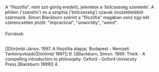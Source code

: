 A "filozófia", mint szó görög eredetű, jelentése a 'bölcsesség szeretete'. A philein ('szeretni') és a szophia ('bölcsesség') szavak összetételéből származik.
Simon Blackburn szerint a "filozófia" magában vonz egy-két szerencsétlen jelzőt: "impractical", "unworldly", "weird".

###### *Források:*
[[Dörömbi János. 1997. A filozófia alapjai. Budapest - Nemzeti Tankönyvkiadó|Dörömbi 1997]] 9.
[[Blackburn, Simon. 1999. Think - A compelling introduction to philosophy. Oxford - Oxford University Press.|Blackburn 1999]] 4.